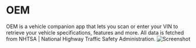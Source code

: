 # OEM
OEM is a vehicle companion app that lets you scan or enter your VIN to retrieve your vehicle specifications, features and more. All data is fetched from 
NHTSA | National Highway Traffic Safety Administration.
![Screenshot](https://github.com/pynacl/OEM/blob/master/screenshots/screenshot.png)
